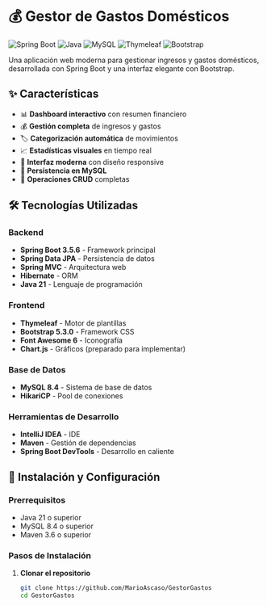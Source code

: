 # 💰 Gestor de Gastos Domésticos

![Spring Boot](https://img.shields.io/badge/Spring%20Boot-3.5.6-brightgreen)
![Java](https://img.shields.io/badge/Java-21-orange)
![MySQL](https://img.shields.io/badge/MySQL-8.4-blue)
![Thymeleaf](https://img.shields.io/badge/Thymeleaf-3.1.3-green)
![Bootstrap](https://img.shields.io/badge/Bootstrap-5.3.0-purple)

Una aplicación web moderna para gestionar ingresos y gastos domésticos, desarrollada con Spring Boot y una interfaz elegante con Bootstrap.

## ✨ Características

- 📊 **Dashboard interactivo** con resumen financiero
- 💰 **Gestión completa** de ingresos y gastos
- 🏷️ **Categorización automática** de movimientos
- 📈 **Estadísticas visuales** en tiempo real
- 🎨 **Interfaz moderna** con diseño responsive
- 💾 **Persistencia en MySQL**
- 🔄 **Operaciones CRUD** completas

## 🛠️ Tecnologías Utilizadas

### Backend
- **Spring Boot 3.5.6** - Framework principal
- **Spring Data JPA** - Persistencia de datos
- **Spring MVC** - Arquitectura web
- **Hibernate** - ORM
- **Java 21** - Lenguaje de programación

### Frontend
- **Thymeleaf** - Motor de plantillas
- **Bootstrap 5.3.0** - Framework CSS
- **Font Awesome 6** - Iconografía
- **Chart.js** - Gráficos (preparado para implementar)

### Base de Datos
- **MySQL 8.4** - Sistema de base de datos
- **HikariCP** - Pool de conexiones

### Herramientas de Desarrollo
- **IntelliJ IDEA** - IDE
- **Maven** - Gestión de dependencias
- **Spring Boot DevTools** - Desarrollo en caliente

## 🚀 Instalación y Configuración

### Prerrequisitos
- Java 21 o superior
- MySQL 8.4 o superior
- Maven 3.6 o superior

### Pasos de Instalación

1. **Clonar el repositorio**
   ```bash
   git clone https://github.com/MarioAscaso/GestorGastos
   cd GestorGastos